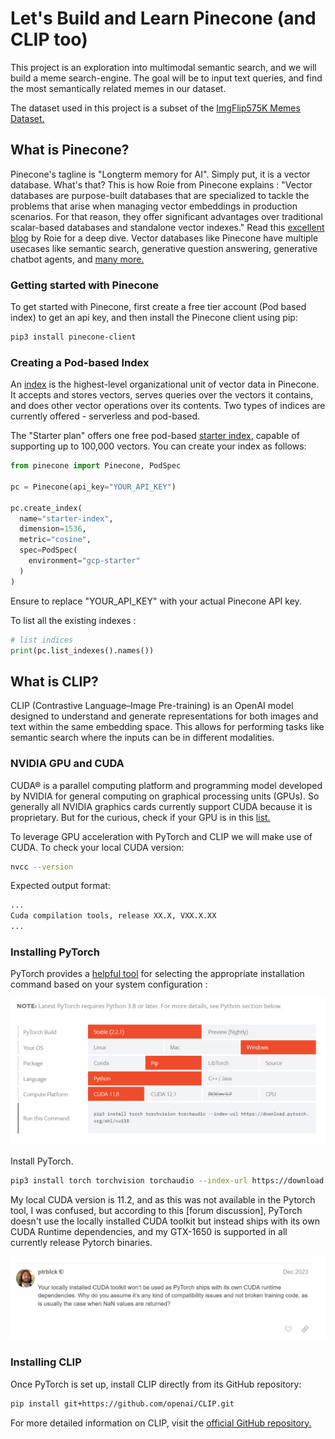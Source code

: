 # Let's Build and Learn Pinecone (and CLIP too)

This project is an exploration into multimodal semantic search, and we will build a meme search-engine. The goal will be to input text queries, and find the most semantically related memes in our dataset. 

The dataset used in this project is a subset of the [ImgFlip575K Memes Dataset.](https://github.com/schesa/ImgFlip575K_Dataset)

## What is Pinecone?
Pinecone's tagline is "Longterm memory for AI". Simply put, it is a vector database. What's that? This is how Roie from Pinecone explains : "Vector databases are purpose-built databases that are specialized to tackle the problems that arise when managing vector embeddings in production scenarios. For that reason, they offer significant advantages over traditional scalar-based databases and standalone vector indexes." Read this [excellent blog](https://www.pinecone.io/learn/vector-database/) by Roie for a deep dive.
Vector databases like Pinecone have multiple usecases like semantic search, generative question answering, generative chatbot agents, and [many more.](https://www.pinecone.io/learn/category/use-cases/)

### Getting started with Pinecone

To get started with Pinecone, first create a free tier account (Pod based index) to get an api key, and then install the Pinecone client using pip:

```bash
pip3 install pinecone-client
```

### Creating a Pod-based Index
An [index](
  https://docs.pinecone.io/guides/indexes/understanding-indexes
) is the highest-level organizational unit of vector data in Pinecone. It accepts and stores vectors, serves queries over the vectors it contains, and does other vector operations over its contents. Two types of indices are currently offered - serverless and pod-based.

The "Starter plan" offers one free pod-based [starter index](https://docs.pinecone.io/guides/indexes/create-an-index#create-a-starter-index), capable of supporting up to 100,000 vectors. You can create your index as follows:

```python
from pinecone import Pinecone, PodSpec

pc = Pinecone(api_key="YOUR_API_KEY")

pc.create_index(
  name="starter-index",
  dimension=1536,
  metric="cosine",
  spec=PodSpec(
    environment="gcp-starter"
  )
)
```
Ensure to replace "YOUR_API_KEY" with your actual Pinecone API key.

To list all the existing indexes :
```python
# list indices
print(pc.list_indexes().names())
```



## What is CLIP?
CLIP (Contrastive Language–Image Pre-training) is an OpenAI model designed to understand and generate representations for both images and text within the same embedding space. This allows for performing tasks like semantic search where the inputs can be in different modalities.

### NVIDIA GPU and CUDA
CUDA® is a parallel computing platform and programming model developed by NVIDIA for general computing on graphical processing units (GPUs). So generally all NVIDIA graphics cards currently support CUDA because it is proprietary. But for the curious, check if your GPU is in this [list.](https://developer.nvidia.com/cuda-gpus) 

To leverage GPU acceleration with PyTorch and CLIP we will make use of CUDA. To check your local CUDA version:

```bash
nvcc --version
```

Expected output format:
```bash
...
Cuda compilation tools, release XX.X, VXX.X.XX
...
```


### Installing PyTorch
PyTorch provides a [helpful tool](https://pytorch.org/get-started/locally/) for selecting the appropriate installation command based on your system configuration :

![alt text](images/pytorch_tool.png)

Install PyTorch. 
```bash
pip3 install torch torchvision torchaudio --index-url https://download.pytorch.org/whl/cu118
```

My local CUDA version is 11.2, and as this was not available in the Pytorch tool, I was confused, but according to this [forum discussion], PyTorch doesn't use the locally installed CUDA toolkit but instead ships with its own CUDA Runtime dependencies, and my GTX-1650 is supported in all currently release Pytorch binaries.

![alt text](images/pytorch_forum.png)




### Installing CLIP
Once PyTorch is set up, install CLIP directly from its GitHub repository:

```bash
pip install git+https://github.com/openai/CLIP.git
```
For more detailed information on CLIP, visit the [official GitHub repository.](https://github.com/openai/CLIP)
